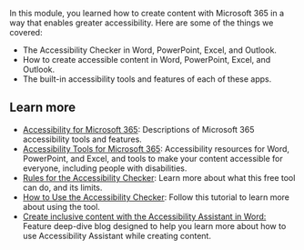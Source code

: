 In this module, you learned how to create content with Microsoft 365 in a way that enables greater accessibility. Here are some of the things we covered:

- The Accessibility Checker in Word, PowerPoint, Excel, and Outlook.
- How to create accessible content in Word, PowerPoint, Excel, and Outlook.
- The built-in accessibility tools and features of each of these apps.

## Learn more

- [Accessibility for Microsoft 365](https://www.microsoft.com/accessibility/office?activetab=pivot_1:primaryr2): Descriptions of Microsoft 365 accessibility tools and features.
- [Accessibility Tools for Microsoft 365](https://support.microsoft.com/office/accessibility-tools-for-microsoft-365-b5087b20-1387-4686-a0a5-8e11c5f46cdf): Accessibility resources for Word, PowerPoint, and Excel, and tools to make your content accessible for everyone, including people with disabilities.
- [Rules for the Accessibility Checker](https://support.microsoft.com/office/rules-for-the-accessibility-checker-651e08f2-0fc3-4e10-aaca-74b4a67101c1): Learn more about what this free tool can do, and its limits. 
- [How to Use the Accessibility Checker](https://support.microsoft.com/office/improve-accessibility-with-the-accessibility-checker-a16f6de0-2f39-4a2b-8bd8-5ad801426c7f): Follow this tutorial to learn more about using the tool.
- [Create inclusive content with the Accessibility Assistant in Word:](https://insider.microsoft365.com/blog/create-inclusive-content-with-the-accessibility-assistant-in-word) Feature deep-dive blog designed to help you learn more about how to use Accessibility Assistant while creating content.
